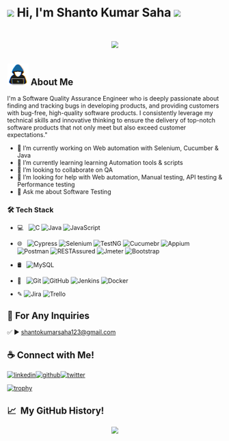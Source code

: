 <h1 left="center"><img src="https://media.giphy.com/media/hvRJCLFzcasrR4ia7z/giphy.gif" width="50"> Hi, I'm Shanto Kumar Saha <img src="https://i.pinimg.com/originals/8a/a4/59/8aa4595fb24b6ed585dddac4622b2445.gif" width="80"></h1>

<h1 align="center" color="#36BCF7FF"><img src="https://readme-typing-svg.herokuapp.com?lines=A+Passionate+Software+QA+Engineer"></h1>

  <!--<p align="left"> <img src="https://komarev.com/ghpvc/?username=shantokumarsaha123&label=Profile%20views&color=0e75b6&style=flat" alt="shantokumarsaha123" /> </p> -->

  <!--## 🚀 About Me -->
## <picture><img src = "https://github.com/0xAbdulKhalid/0xAbdulKhalid/raw/main/assets/mdImages/about_me.gif" width = 50px></picture> **About Me**
I'm a Software Quality Assurance Engineer who is deeply passionate about finding and tracking bugs in developing products, and providing customers with bug-free, high-quality software products. I consistently leverage my technical skills and innovative thinking to ensure the delivery of top-notch software products that not only meet but also exceed customer expectations."

- 🔭 I’m currently working on  Web automation with Selenium, Cucumber & Java 
- 🌱 I’m currently learning learning Automation tools & scripts 
- 👯 I’m looking to collaborate on QA 
- 🤔 I’m looking for help with Web automation, Manual testing, API testing & Performance testing 
- 💬 Ask me about Software Testing


<h3>🛠 Tech Stack</h3>

- 💻 &nbsp; ![C](https://img.shields.io/badge/-C-black?style=flat-square&logo=c)
![Java](https://img.shields.io/badge/-Java-black?style=flat-square&logo=java) 
![JavaScript](https://img.shields.io/badge/-JavaScript-black?style=flat-square&logo=javascript)

 - 🌐 &nbsp; 
![Cypress](https://img.shields.io/badge/-Cypress-black?style=flat-square&logo=Cypress)
![Selenium](https://img.shields.io/badge/-Selenium-black?style=flat-square&logo=Selenium)
![TestNG](https://img.shields.io/badge/-TestNG-black?style=flat-square&logo=TestNG)
![Cucumebr](https://img.shields.io/badge/-Cucumber-black?style=flat-square&logo=Cucumber)
![Appium](https://img.shields.io/badge/-Appium-black?style=flat-square&logo=Appium)
![Postman](https://img.shields.io/badge/-Postman-black?style=flat-square&logo=Postman)
![RESTAssured](https://img.shields.io/badge/-RESTAssured-black?style=flat-square&logo=RESTAssured)
![Jmeter](https://img.shields.io/badge/-Jmeter-black?style=flat-square&logo=JMeter)
![Bootstrap](https://img.shields.io/badge/-Bootstrap-black?style=flat-square&logo=bootstrap)

- 🛢 &nbsp; 
![MySQL](https://img.shields.io/badge/-MySQL-black?style=flat-square&logo=mysql)

- 🔧 &nbsp; ![Git](https://img.shields.io/badge/-Git-black?style=flat-square&logo=git)
![GitHub](https://img.shields.io/badge/-GitHub-black?style=flat-square&logo=github)
![Jenkins](https://img.shields.io/badge/-Jenkins-black?style=flat-square&logo=jenkins)
![Docker](https://img.shields.io/badge/-Docker-black?style=flat-square&logo=Docker)

- &#x270E; 
![Jira](https://img.shields.io/badge/-Jira-black?style=flat-square&logo=Jira)
![Trello](https://img.shields.io/badge/-Trello-black?style=flat-square&logo=Trello)



## 📧 For Any Inquiries 
✅  ► shantokumarsaha123@gmail.com


## ☕ Connect with Me!
[<img src='https://camo.githubusercontent.com/a80d00f23720d0bc9f55481cfcd77ab79e141606829cf16ec43f8cacc7741e46/68747470733a2f2f696d672e736869656c64732e696f2f62616467652f4c696e6b6564496e2d3030373742353f7374796c653d666f722d7468652d6261646765266c6f676f3d6c696e6b6564696e266c6f676f436f6c6f723d7768697465' alt='linkedin' height='40'>](https://www.linkedin.com/in/shanto-kumar-saha/)[<img src='https://camo.githubusercontent.com/bd2bd127c104ba5c98bb12c70801b075aee1f040009089510f69554300e7ff41/68747470733a2f2f696d672e736869656c64732e696f2f62616467652f4769742d4630353033323f7374796c653d666f722d7468652d6261646765266c6f676f3d676974266c6f676f436f6c6f723d7768697465' alt='github' height='40'>](https://github.com/shantokumarsaha123?tab=repositories)[<img src='https://camo.githubusercontent.com/5d03c86f6a75f7cbe80d135d9162fbf6dc46a31253cf30a8e9bb8279b4d574d3/68747470733a2f2f696d672e736869656c64732e696f2f62616467652f547769747465722d3144413146323f7374796c653d666f722d7468652d6261646765266c6f676f3d74776974746572266c6f676f436f6c6f723d7768697465' alt='twitter' height='40'>](https://twitter.com/shanto__saha)


  [![trophy](https://github-profile-trophy.vercel.app/?username=shantokumarsaha123)](https://github.com/ryo-ma/github-profile-trophy)   

</p>

 <h2> 📈 &nbsp;My GitHub History!</h2>

<p align="Center">
  <!-- <img width="48%" src="https://github-readme-stats.vercel.app/api?username=shantokumarsaha123&show_icons=true&theme=chartreuse-dark" /> -->
  <img width="48%" src="https://github-readme-streak-stats.herokuapp.com/?user=shantokumarsaha123&theme=chartreuse-dark" /> 
</p> 

  <!--<h1 align = 'Center'>Watch a 🐍 Eat My Github Contribution Graph</h1>

![Snake animation](https://github.com/thepiyushmalhotra/thepiyushmalhotra/blob/output/github-contribution-grid-snake.svg)
  
<p align="left">
  <img src="https://capsule-render.vercel.app/api?type=waving&color=gradient&height=100&section=footer"/>
</p> -->





